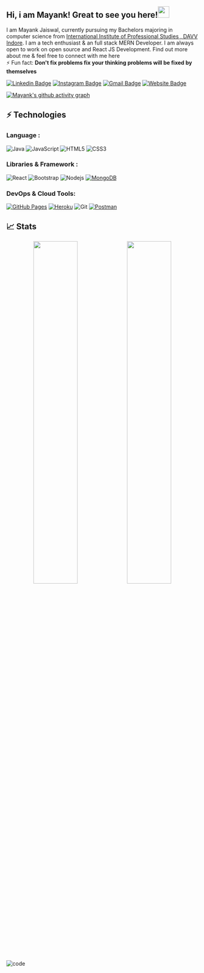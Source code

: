 ## Hi, i am Mayank! Great to see you here!<img src="https://raw.githubusercontent.com/aemmadi/aemmadi/master/wave.gif" width="30px">

I am Mayank Jaiswal, currently pursuing my Bachelors majoring in computer science from [International Institute of Professional Studies , DAVV Indore](http://iips.edu.in/). I am a tech enthusiast & an full stack MERN Developer. I am always open to work on open source and React JS Development. Find out more about me & feel free to connect with me here
<br/>
⚡ Fun fact: **Don't fix problems fix your thinking problems will be fixed by themselves**

[![Linkedin Badge](https://img.shields.io/badge/-mayank-jaiswal1912-blue?style=flat-square&logo=Linkedin&logoColor=white&link=https://www.linkedin.com/in/mayank-jaiswal1912/)](https://www.linkedin.com/in/mayank-jaiswal1912/)
[![Instagram Badge](https://img.shields.io/badge/-m.a.y.a.n.k_j-purple?style=flat-square&logo=instagram&logoColor=white&link=https://https://www.instagram.com/m.a.y.a.n.k_j/)](https://https://www.instagram.com/m.a.y.a.n.k_j/)
[![Gmail Badge](https://img.shields.io/badge/-mayankjaiswal20180@gmail.com-c14438?style=flat-square&logo=Gmail&logoColor=white&link=mailto:mayankjaiswal20180@gmail.com)](mailto:mayankjaiswal20180@gmail.com)
[![Website Badge](https://img.shields.io/badge/-Portfolio-black?style=flat-square&logo=Wordpress&logoColor=white&link=https://mayankjaiswal.netlify.app/portfolio)](https://mayankjaiswal.netlify.app/portfolio)


[![Mayank's github activity graph](https://activity-graph.herokuapp.com/graph?username=mayankjaiswal1709&theme=xcode)](https://git.io/mayankjaiswal1709) 


## ⚡ Technologies

### Language :
![Java](https://img.shields.io/badge/-java-E34A86?style=flat-square&logo=java)
![JavaScript](https://img.shields.io/badge/-JavaScript-black?style=flat-square&logo=javascript)
![HTML5](https://img.shields.io/badge/-HTML5-E34F26?style=flat-square&logo=html5&logoColor=white)
![CSS3](https://img.shields.io/badge/-CSS3-1572B6?style=flat-square&logo=css3)

### Libraries & Framework :

![React](https://img.shields.io/badge/-React-black?style=flat-square&logo=react)
![Bootstrap](https://img.shields.io/badge/-Bootstrap-563D7C?style=flat-square&logo=bootstrap)
![Nodejs](https://img.shields.io/badge/-Nodejs-black?style=flat-square&logo=Node.js)
<a href="#"><img alt="MongoDB" src ="https://img.shields.io/badge/MongoDB-%234ea94b.svg?logo=mongodb&logoColor=white"></a>

### DevOps & Cloud Tools:

<a href="#"><img alt="GitHub Pages" src="https://img.shields.io/badge/GitHub%20Pages-%23327FC7.svg?logo=github&logoColor=white"></a>
<a href="#"><img alt="Heroku" src="https://img.shields.io/badge/Heroku%20-%23430098.svg?logo=heroku&logoColor=white"></a>
![Git](https://img.shields.io/badge/-Git-black?style=flat-square&logo=git)
<a href="#"><img alt="Postman" src="https://img.shields.io/badge/Postman-FF6C37?logo=postman&logoColor=white"></a>

## 📈 Stats
<p align="center">
	
  <img width="48%" src="https://github-readme-stats.vercel.app/api?username=mayankjaiswal1709&show_icons=true&theme=tokyonight" />
  <img width="48%" src="https://github-readme-streak-stats.herokuapp.com/?user=mayankjaiswal1709&theme=tokyonight" />
</p>




![code](https://user-images.githubusercontent.com/58311460/100574740-aff4ba80-3300-11eb-80a2-ab06c18ed695.gif)

<!-- <h2 style="block">Github Stats</h2>

<p><img align="top" src="https://github-readme-stats.vercel.app/api?username=Mayankjaiswal1709&show_icons=true" />
<img align="top" src="https://github-readme-stats.vercel.app/api/top-langs/?username=Mayankjaiswal1709" /></p>
 -->





